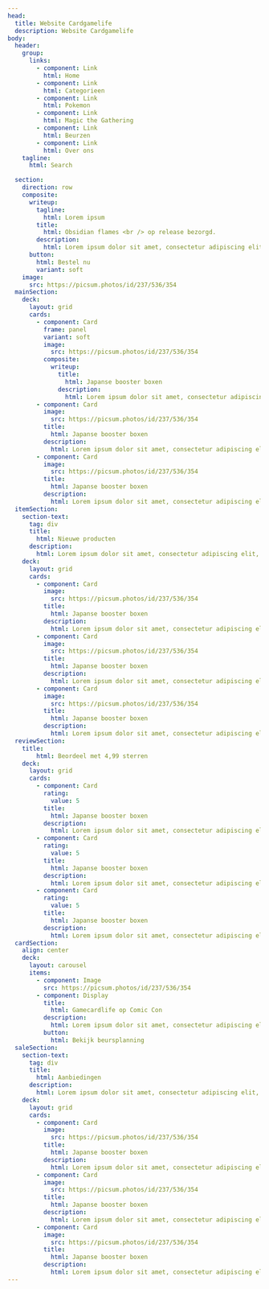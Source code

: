 ```yaml
---
head:
  title: Website Cardgamelife
  description: Website Cardgamelife
body:
  header:
    group:
      links:
        - component: Link
          html: Home
        - component: Link
          html: Categorieen
        - component: Link
          html: Pokemon
        - component: Link
          html: Magic the Gathering
        - component: Link
          html: Beurzen
        - component: Link
          html: Over ons
    tagline:
      html: Search

  section:
    direction: row
    composite:
      writeup:
        tagline:
          html: Lorem ipsum
        title:
          html: Obsidian flames <br /> op release bezorgd.
        description:
          html: Lorem ipsum dolor sit amet, consectetur adipiscing elit, <br /> sed do eiusmod tempor incididunt ut labore et dolore magna aliqua.
      button:
        html: Bestel nu
        variant: soft
    image:
      src: https://picsum.photos/id/237/536/354
  mainSection:
    deck:
      layout: grid
      cards:
        - component: Card
          frame: panel
          variant: soft
          image:
            src: https://picsum.photos/id/237/536/354
          composite:
            writeup:
              title:
                html: Japanse booster boxen
              description:
                html: Lorem ipsum dolor sit amet, consectetur adipiscing elit,
        - component: Card
          image:
            src: https://picsum.photos/id/237/536/354
          title:
            html: Japanse booster boxen
          description:
            html: Lorem ipsum dolor sit amet, consectetur adipiscing elit,
        - component: Card
          image:
            src: https://picsum.photos/id/237/536/354
          title:
            html: Japanse booster boxen
          description:
            html: Lorem ipsum dolor sit amet, consectetur adipiscing elit,
  itemSection:
    section-text:
      tag: div
      title:
        html: Nieuwe producten
      description:
        html: Lorem ipsum dolor sit amet, consectetur adipiscing elit, <br /> sed do eiusmod tempor incididunt ut labore et dolore magna aliqua.
    deck:
      layout: grid
      cards:
        - component: Card
          image:
            src: https://picsum.photos/id/237/536/354
          title:
            html: Japanse booster boxen
          description:
            html: Lorem ipsum dolor sit amet, consectetur adipiscing elit,
        - component: Card
          image:
            src: https://picsum.photos/id/237/536/354
          title:
            html: Japanse booster boxen
          description:
            html: Lorem ipsum dolor sit amet, consectetur adipiscing elit,
        - component: Card
          image:
            src: https://picsum.photos/id/237/536/354
          title:
            html: Japanse booster boxen
          description:
            html: Lorem ipsum dolor sit amet, consectetur adipiscing elit,
  reviewSection:
    title:
        html: Beordeel met 4,99 sterren
    deck:
      layout: grid
      cards:
        - component: Card
          rating:
            value: 5
          title:
            html: Japanse booster boxen
          description:
            html: Lorem ipsum dolor sit amet, consectetur adipiscing elit,
        - component: Card
          rating:
            value: 5
          title:
            html: Japanse booster boxen
          description:
            html: Lorem ipsum dolor sit amet, consectetur adipiscing elit,
        - component: Card
          rating:
            value: 5
          title:
            html: Japanse booster boxen
          description:
            html: Lorem ipsum dolor sit amet, consectetur adipiscing elit,
  cardSection:
    align: center
    deck:
      layout: carousel
      items:
        - component: Image
          src: https://picsum.photos/id/237/536/354
        - component: Display
          title:
            html: Gamecardlife op Comic Con
          description:
            html: Lorem ipsum dolor sit amet, consectetur adipiscing elit, <br /> sed do eiusmod tempor incididunt ut labore et dolore magna aliqua.
          button:
            html: Bekijk beursplanning
  saleSection:
    section-text:
      tag: div
      title:
        html: Aanbiedingen
      description:
        html: Lorem ipsum dolor sit amet, consectetur adipiscing elit, <br /> sed do eiusmod tempor incididunt ut labore et dolore magna aliqua.
    deck:
      layout: grid
      cards:
        - component: Card
          image:
            src: https://picsum.photos/id/237/536/354
          title:
            html: Japanse booster boxen
          description:
            html: Lorem ipsum dolor sit amet, consectetur adipiscing elit,
        - component: Card
          image:
            src: https://picsum.photos/id/237/536/354
          title:
            html: Japanse booster boxen
          description:
            html: Lorem ipsum dolor sit amet, consectetur adipiscing elit,
        - component: Card
          image:
            src: https://picsum.photos/id/237/536/354
          title:
            html: Japanse booster boxen
          description:
            html: Lorem ipsum dolor sit amet, consectetur adipiscing elit,         
---
```


